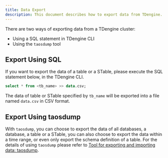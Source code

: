 ```yaml
---
title: Data Export
description: This document describes how to export data from TDengine.
---
```


There are two ways of exporting data from a TDengine cluster:
- Using a SQL statement in TDengine CLI
- Using the `taosdump` tool

## Export Using SQL

If you want to export the data of a table or a STable, please execute the SQL statement below, in the TDengine CLI.

```sql
select * from <tb_name> >> data.csv;
```

The data of table or STable specified by `tb_name` will be exported into a file named `data.csv` in CSV format.

## Export Using taosdump

With `taosdump`, you can choose to export the data of all databases, a database, a table or a STable, you can also choose to export the data within a time range, or even only export the schema definition of a table. For the details of using `taosdump` please refer to [Tool for exporting and importing data: taosdump](/reference/taosdump).

